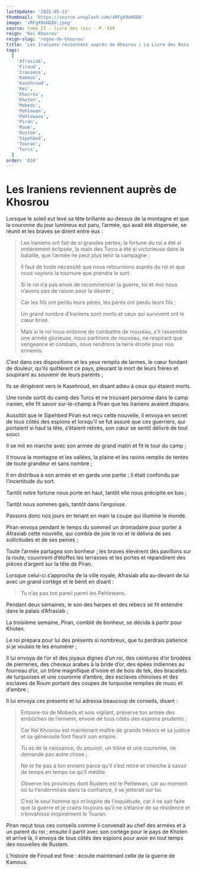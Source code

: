 ```yaml
---
lastUpdate: '2021-05-13'
thumbnail: 'https://source.unsplash.com/xRFgX9oHG8U'
image: 'xRFgX9oHG8U.jpeg'
source: tome II - livre des rois - P. 559
reign: 'Keï Khosrou'
reign-slug: 'regne-de-khosrou'
title: 'Les Iraniens reviennent auprès de Khosrou | Le Livre des Rois | Shâhnâmeh'
tags:
  [
    'Afrasiab',
    'Firoud',
    'Iraniens',
    'Kamous',
    'Kasehroud',
    'Keï',
    'Khosrou',
    'Khoten',
    'Mobeds',
    'Pehlewan',
    'Pehlewans',
    'Piran',
    'Roum',
    'Rustem',
    'Sipehbed',
    'Touran',
    'Turcs',
  ]
order: '034'
---
```


# Les Iraniens reviennent auprès de Khosrou

Lorsque le soleil eut levé sa tête brillante au-dessus de la montagne et que la couronne du jour lumineux eut paru, l’armée, qui avait été dispersée, se réunit et les braves se dirent entre eux :

> Les Iraniens ont fait de si grandes pertes, la fortune du roi a été si entièrement éclipsée, la main des Turcs a été si victorieuse dans la bataille, que l’armée ne peut plus tenir la campagne ;
>
> Il faut de toute nécessité que nous retournions auprès du roi et que nous voyions la tournure que prendra le sort.
>
> Si le roi n’a pas envie de recommencer la guerre, toi et moi nous n’avons pas de raison pour la désirer ;
>
> Car les fils ont perdu leurs pères, les pères ont perdu leurs fils ;
>
> Un grand nombre d’Iraniens sont morts et ceux qui survivent ont le cœur brisé.
>
> Mais si le roi nous ordonne de combattre de nouveau, s’il rassemble une armée glorieuse, nous partirons de nouveau, ne respirant que vengeance et combats, nous rendrons la terre étroite pour nos ennemis.

C’est dans ces dispositions et les yeux remplis de larmes, le cœur fondant de douleur, qu’ils quittèrent ce pays, pleurant la mort de leurs frères et soupirant au souvenir de leurs parents ;

Ils se dirigèrent vers le Kasehroud, en disant adieu à ceux qui étaient morts.

Une ronde sortit du camp des Turcs et ne trouvant personne dans le camp iranien, elle fit savoir sur-le-champ à Piran que les Iraniens avaient disparu.

Aussitôt que le Sipehbed Piran eut reçu cette nouvelle, il envoya en secret de tous côtés des espions et lorsqu’il se fut assuré que ces guerriers, qui portaient si haut la tête, s’étaient retirés, son cœur se sentit délivré de tout souci.

Il se mit en marche avec son armée de grand matin et fit le tour du camp ;

Il trouva la montagne et les vallées, la plaine et les ravins remplis de tentes de toute grandeur et sans nombre ;

Il en distribua à son armée et en garda une partie ; il était confondu par l’incertitude du sort.

Tantôt notre fortune nous porte en haut, tantôt elle nous précipite en bas ;

Tantôt nous sommes gais, tantôt dans l’angoisse.

Passons donc nos jours en tenant en main la coupe qui illumine le monde.

Piran envoya pendant le temps du sommeil un dromadaire pour porter à Afrasiab cette nouvelle, qui combla de joie le roi et le délivra de ses sollicitudes et de ses peines ;

Toute l’armée partagea son bonheur ; les braves élevèrent des pavillons sur la route, couvrirent d’étoffes les terrasses et les portes et répandirent des pièces d’argent sur la tête de Piran.

Lorsque celui-ci s’approcha de la ville royale, Afrasiab alla au-devant de lui avec un grand cortège et le bénit en disant :

> Tu n’as pas ton pareil parmi les Pehlewans.

Pendant deux semaines, le son des harpes et des rebecs se fit entendre dans le palais d’Afrasiab ;

La troisième semaine, Piran, comblé de bonheur, se décida à partir pour Khoten.

Le roi prépara pour lui des présents si nombreux, que tu perdrais patience si je voulais te les énumérer ;

Il lui envoya de l’or et des joyaux dignes d’un roi, des ceintures d’or brodées de pierreries, des chevaux arabes à la bride d’or, des épées indiennes au fourreau d’or, un trône magnifique d’ivoire et de bois de tek, des bracelets de turquoises et une couronne d’ambre, des esclaves chinoises et des esclaves de Roum portant des coupes de turquoise remplies de musc et d’ambre ;

Il lui envoya ces présents et lui adressa beaucoup de conseils, disant :

> Entoure-toi de Mobeds et sois vigilant, préserve ton armée des embûches de l’ennemi, envoie de tous côtés des espions prudents ;
>
> Car Keï Khosrou est maintenant maître de grands trésors et sa justice et sa générosilé font fleurir son empire.
>
> Tu as de la naissance, du pouvoir, un trône et une couronne, ne demande pas autre chose ;
>
> Ne te fie pas à ton ennemi parce qu’il s’est retiré et cherche à savoir de temps en temps ce qu’il médite.
>
> Observe les provinces dont Rustem est le Pehlewan, car au moment où tu t’endormirais dans ta confiance, il se jetterait sur toi.
>
> C’est le seul homme qui m’inspire de l’inquiétude, car il ne sait faire que la guerre et je crains toujours qu’il ne s’élance de sa résidence et n’envahisse inopinément le Touran.

Piran reçut tous ces conseils comme il convenait au chef des armées et à un parent du roi ; ensuite il partit avec son cortège pour le pays de Khoten et arrivé là, il envoya de tous côtés des espions pour avoir en tout temps des nouvelles de Rustem.

L’histoire de Firoud est finie : écoute maintenant celle de la guerre de Kamous.
